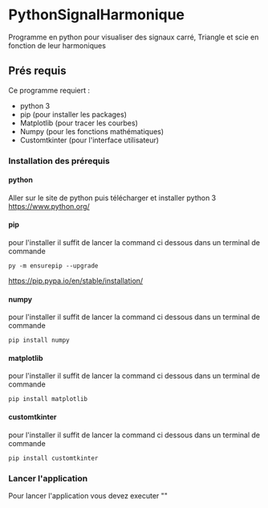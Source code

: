 # PythonSignalHarmonique
Programme en python pour visualiser des signaux carré, Triangle et scie en fonction de leur harmoniques
## Prés requis
 Ce programme requiert :
 - python 3
 - pip (pour installer les packages)
 - Matplotlib (pour tracer les courbes)
 - Numpy (pour les fonctions mathématiques)
 - Customtkinter (pour l'interface utilisateur)
### Installation des prérequis
#### python
Aller sur le site de python puis télécharger et installer python 3 \
https://www.python.org/
#### pip
pour l'installer il suffit de lancer la command ci dessous dans un terminal de commande
```
py -m ensurepip --upgrade
```
https://pip.pypa.io/en/stable/installation/
#### numpy
pour l'installer il suffit de lancer la command ci dessous dans un terminal de commande
```
pip install numpy
```
#### matplotlib
pour l'installer il suffit de lancer la command ci dessous dans un terminal de commande
```
pip install matplotlib
```
#### customtkinter
pour l'installer il suffit de lancer la command ci dessous dans un terminal de commande
```
pip install customtkinter
```
### Lancer l'application
Pour lancer l'application vous devez executer ""
